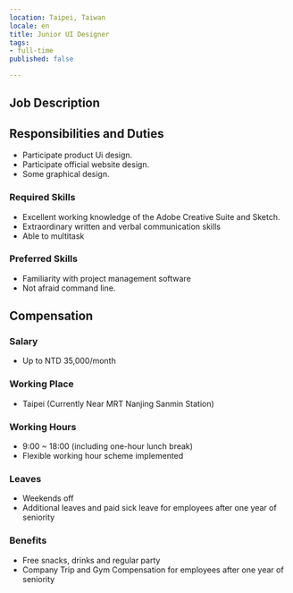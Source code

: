 ```yaml
---
location: Taipei, Taiwan
locale: en
title: Junior UI Designer
tags:
- full-time
published: false

---
```

## **Job Description**

## Responsibilities and Duties

* Participate product Ui design.
* Participate official website design.
* Some graphical design.

### Required Skills

* Excellent working knowledge of the Adobe Creative Suite and Sketch.
* Extraordinary written and verbal communication skills
* Able to multitask

### Preferred Skills

* Familiarity with project management software
* Not afraid command line.

## Compensation

### Salary

* Up to NTD 35,000/month

### Working Place

* Taipei (Currently Near MRT Nanjing Sanmin Station)

### Working Hours

* 9:00 ~ 18:00 (including one-hour lunch break)
* Flexible working hour scheme implemented

### Leaves

* Weekends off
* Additional leaves and paid sick leave for employees after one year of seniority

### Benefits

* Free snacks, drinks and regular party
* Company Trip and Gym Compensation for employees after one year of seniority